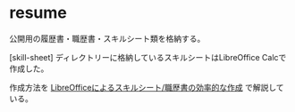 # resume

公開用の履歴書・職歴書・スキルシート類を格納する。

[skill-sheet] ディレクトリーに格納しているスキルシートはLibreOffice Calcで作成した。

作成方法を [LibreOfficeによるスキルシート/職歴書の効率的な作成](https://senooken.jp/post/2020/04//03/) で解説している。

